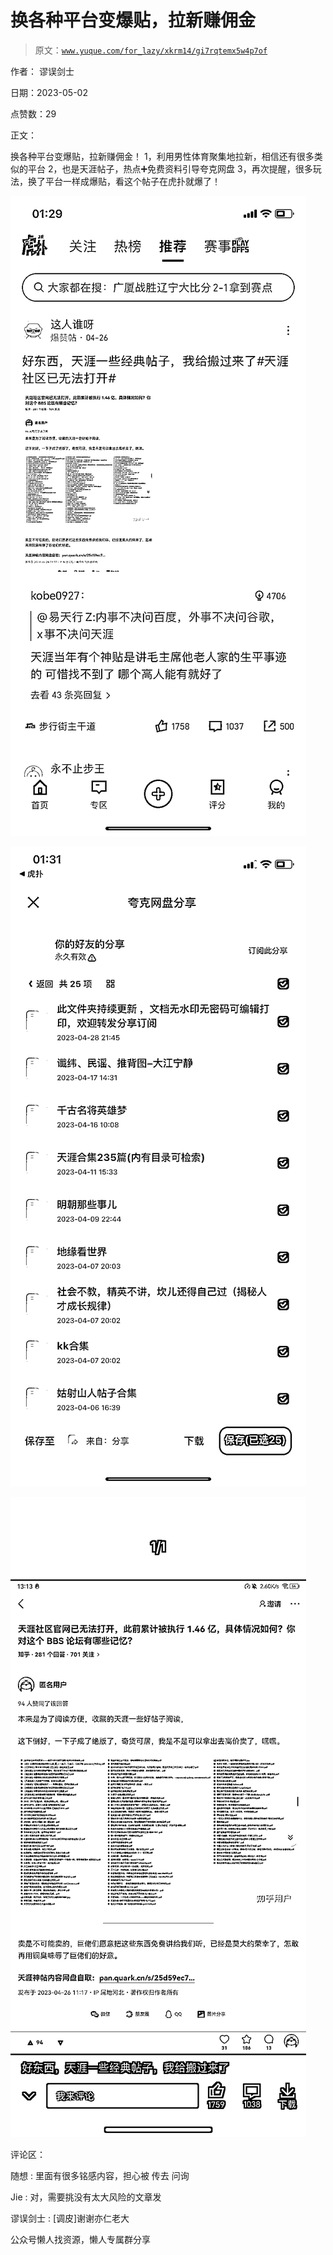 # 换各种平台变爆贴，拉新赚佣金

> 原文：[`www.yuque.com/for_lazy/xkrm14/gi7rqtemx5w4p7of`](https://www.yuque.com/for_lazy/xkrm14/gi7rqtemx5w4p7of)



作者： 谬误剑士



日期：2023-05-02



点赞数：29

<ne-hole id="u09ebbe9c" data-lake-id="u09ebbe9c">

正文：



换各种平台变爆贴，拉新赚佣金！ 1，利用男性体育聚集地拉新，相信还有很多类似的平台 2，也是天涯帖子，热点➕免费资料引导夸克网盘 3，再次提醒，很多玩法，换了平台一样成爆贴，看这个帖子在虎扑就爆了！



![](img/9b99d312f98c90d4d1e53a46d366b548.png)



![](img/856bd4f0936a5013e0c253bb67c3622e.png)



![](img/3664683c5fb829e4316148b1e34fcc02.png)

<ne-hole id="uec71265e" data-lake-id="uec71265e">

评论区：



随想 : 里面有很多铭感内容，担心被 传去 问询



Jie : 对，需要挑没有太大风险的文章发



谬误剑士 : [调皮]谢谢亦仁老大

<ne-hole id="u261385ba" data-lake-id="u261385ba">

公众号懒人找资源，懒人专属群分享

</ne-hole></ne-hole></ne-hole>